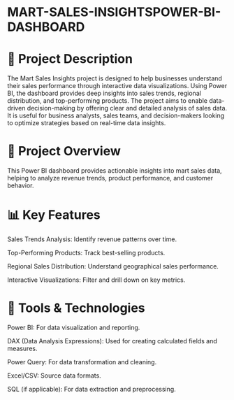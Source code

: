 # MART-SALES-INSIGHTSPOWER-BI-DASHBOARD

# 📝 Project Description

The Mart Sales Insights project is designed to help businesses understand their sales performance through interactive data visualizations. Using Power BI, the dashboard provides deep insights into sales trends, regional distribution, and top-performing products. The project aims to enable data-driven decision-making by offering clear and detailed analysis of sales data. It is useful for business analysts, sales teams, and decision-makers looking to optimize strategies based on real-time data insights.


# 📌 Project Overview

This Power BI dashboard provides actionable insights into mart sales data, helping to analyze revenue trends, product performance, and customer behavior.

# 📊 Key Features

Sales Trends Analysis: Identify revenue patterns over time.

Top-Performing Products: Track best-selling products.

Regional Sales Distribution: Understand geographical sales performance.

Interactive Visualizations: Filter and drill down on key metrics.

# 🔧 Tools & Technologies

Power BI: For data visualization and reporting.

DAX (Data Analysis Expressions): Used for creating calculated fields and measures.

Power Query: For data transformation and cleaning.

Excel/CSV: Source data formats.

SQL (if applicable): For data extraction and preprocessing.

